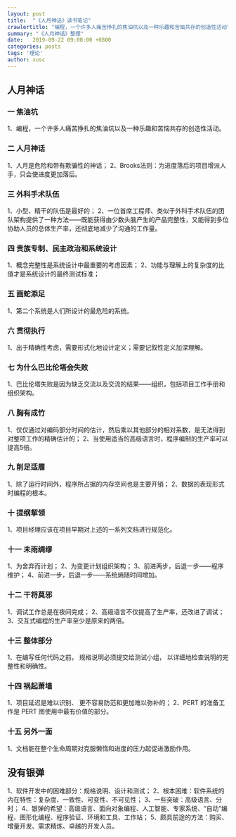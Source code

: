 ```yaml
---
layout: post
title:  "《人月神话》读书笔记"
crawlertitle: "编程，一个许多人痛苦挣扎的焦油坑以及一种乐趣和苦恼共存的创造性活动"
summary: "《人月神话》整理"
date:   2019-09-22 09:00:00 +0800
categories: posts
tags: '理论'
author: xusc
---
```


## 人月神话

### 一 焦油坑

1、编程，一个许多人痛苦挣扎的焦油坑以及一种乐趣和苦恼共存的创造性活动。

### 二 人月神话

1、人月是危险和带有欺骗性的神话；
2、Brooks法则：为进度落后的项目增派人手，只会使进度更加落后。

### 三 外科手术队伍

1、小型、精干的队伍是最好的；
2、一位首席工程师、类似于外科手术队伍的团队架构提供了一种方法——既能获得由少数头脑产生的产品完整性，又能得到多位协助人员的总体生产率，还彻底地减少了沟通的工作量。

### 四 贵族专制、民主政治和系统设计

1、概念完整性是系统设计中最重要的考虑因素；
2、功能与理解上的复杂度的比值才是系统设计的最终测试标准；

### 五 画蛇添足

1、第二个系统是人们所设计的最危险的系统。

### 六 贯彻执行

1、出于精确性考虑，需要形式化地设计定义；需要记叙性定义加深理解。

### 七 为什么巴比伦塔会失败

1、巴比伦塔失败是因为缺乏交流以及交流的结果——组织，包括项目工作手册和组织架构。

### 八 胸有成竹

1、仅仅通过对编码部分时间的估计，然后乘以其他部分的相对系数，是无法得到对整项工作的精确估计的；
2、当使用适当的高级语言时，程序编制的生产率可以提高5倍。

### 九 削足适履

1、除了运行时间外，程序所占据的内存空间也是主要开销；
2、数据的表现形式时编程的根本。

### 十 提纲挈领

1、项目经理应该在项目早期对上述的一系列文档进行规范化。

### 十一 未雨绸缪

1、为舍弃而计划；
2、为变更计划组织架构；
3、前进两步，后退一步——程序维护；
4、前进一步，后退一步——系统熵随时间增加。

### 十二 干将莫邪

1、调试工作总是在夜间完成；
2、高级语言不仅提高了生产率，还改进了调试；
3、交互式编程的生产率至少是原来的两倍。

### 十三 整体部分

1、在编写任何代码之前， 规格说明必须提交给测试小组， 以详细地检查说明的完整性和明确性。

### 十四 祸起萧墙

1、项目延迟是难以识别、 更不容易防范和更加难以弥补的；
2、PERT 的准备工作是 PERT 图使用中最有价值的部分。

### 十五 另外一面

1、文档能在整个生命周期对克服懒惰和进度的压力起促进激励作用。

## 没有银弹

1、软件开发中的困难部分：规格说明、设计和测试；
2、根本困难：软件系统的内在特性：复杂度、一致性、可变性、不可见性；
3、一些突破：高级语言、分时；
4、银弹的希望：高级语言、面向对象编程、人工智能、专家系统、“自动”编程、图形化编程、程序验证、环境和工具、工作站；
5、颇具前途的方法：购买、增量开发、需求精炼、卓越的开发人员。

